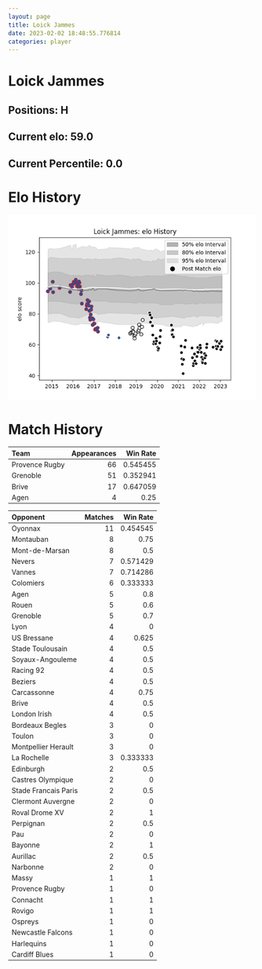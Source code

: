 ```yaml
---  
layout: page  
title: Loick Jammes  
date: 2023-02-02 18:48:55.776814  
categories: player  
---
```

# Loick Jammes

## Positions: H

## Current elo: 59.0

## Current Percentile: 0.0

# Elo History


![elo history](history_LoickJammes.png)
# Match History


| Team           |   Appearances |   Win Rate |
|:---------------|--------------:|-----------:|
| Provence Rugby |            66 |   0.545455 |
| Grenoble       |            51 |   0.352941 |
| Brive          |            17 |   0.647059 |
| Agen           |             4 |   0.25     |

| Opponent             |   Matches |   Win Rate |
|:---------------------|----------:|-----------:|
| Oyonnax              |        11 |   0.454545 |
| Montauban            |         8 |   0.75     |
| Mont-de-Marsan       |         8 |   0.5      |
| Nevers               |         7 |   0.571429 |
| Vannes               |         7 |   0.714286 |
| Colomiers            |         6 |   0.333333 |
| Agen                 |         5 |   0.8      |
| Rouen                |         5 |   0.6      |
| Grenoble             |         5 |   0.7      |
| Lyon                 |         4 |   0        |
| US Bressane          |         4 |   0.625    |
| Stade Toulousain     |         4 |   0.5      |
| Soyaux-Angouleme     |         4 |   0.5      |
| Racing 92            |         4 |   0.5      |
| Beziers              |         4 |   0.5      |
| Carcassonne          |         4 |   0.75     |
| Brive                |         4 |   0.5      |
| London Irish         |         4 |   0.5      |
| Bordeaux Begles      |         3 |   0        |
| Toulon               |         3 |   0        |
| Montpellier Herault  |         3 |   0        |
| La Rochelle          |         3 |   0.333333 |
| Edinburgh            |         2 |   0.5      |
| Castres Olympique    |         2 |   0        |
| Stade Francais Paris |         2 |   0.5      |
| Clermont Auvergne    |         2 |   0        |
| Roval Drome XV       |         2 |   1        |
| Perpignan            |         2 |   0.5      |
| Pau                  |         2 |   0        |
| Bayonne              |         2 |   1        |
| Aurillac             |         2 |   0.5      |
| Narbonne             |         2 |   0        |
| Massy                |         1 |   1        |
| Provence Rugby       |         1 |   0        |
| Connacht             |         1 |   1        |
| Rovigo               |         1 |   1        |
| Ospreys              |         1 |   0        |
| Newcastle Falcons    |         1 |   0        |
| Harlequins           |         1 |   0        |
| Cardiff Blues        |         1 |   0        |